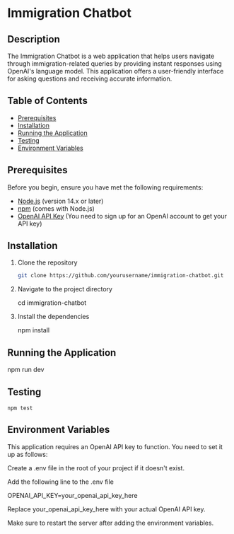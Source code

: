 # Immigration Chatbot

## Description

The Immigration Chatbot is a web application that helps users navigate through immigration-related queries by providing instant responses using OpenAI's language model. This application offers a user-friendly interface for asking questions and receiving accurate information.

## Table of Contents

- [Prerequisites](#prerequisites)
- [Installation](#installation)
- [Running the Application](#running-the-application)
- [Testing](#testing)
- [Environment Variables](#environment-variables)


## Prerequisites

Before you begin, ensure you have met the following requirements:

- [Node.js](https://nodejs.org/en/download/) (version 14.x or later)
- [npm](https://www.npmjs.com/get-npm) (comes with Node.js)
- [OpenAI API Key](https://platform.openai.com/signup) (You need to sign up for an OpenAI account to get your API key)

## Installation

1. Clone the repository

   ```bash
   git clone https://github.com/yourusername/immigration-chatbot.git

2. Navigate to the project directory

   cd immigration-chatbot

3.  Install the dependencies

     npm install

## Running the Application
   
   npm run dev

## Testing
    
    npm test

## Environment Variables

This application requires an OpenAI API key to function. You need to set it up as follows:

Create a .env file in the root of your project if it doesn't exist.

Add the following line to the .env file

OPENAI_API_KEY=your_openai_api_key_here

Replace your_openai_api_key_here with your actual OpenAI API key.

Make sure to restart the server after adding the environment variables.


